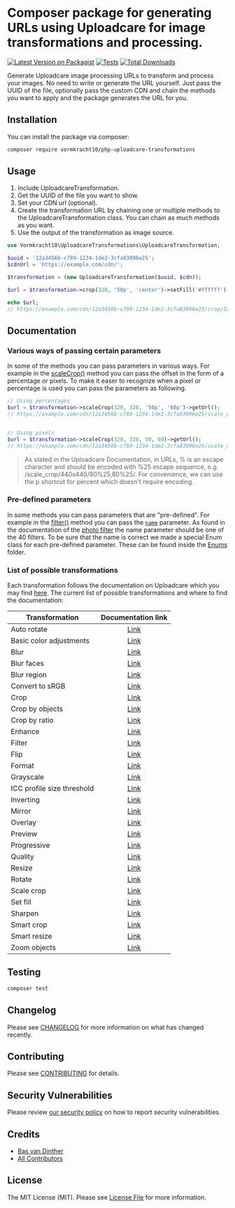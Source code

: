 # Composer package for generating URLs using Uploadcare for image transformations and processing.

[![Latest Version on Packagist](https://img.shields.io/packagist/v/vormkracht10/php-uploadcare-transformations.svg?style=flat-square)](https://packagist.org/packages/vormkracht10/php-uploadcare-transformations)
[![Tests](https://github.com/vormkracht10/php-uploadcare-transformations/actions/workflows/run-tests.yml/badge.svg?branch=main)](https://github.com/vormkracht10/php-uploadcare-transformations/actions/workflows/run-tests.yml)
[![Total Downloads](https://img.shields.io/packagist/dt/vormkracht10/php-uploadcare-transformations.svg?style=flat-square)](https://packagist.org/packages/vormkracht10/php-uploadcare-transformations)

Generate Uploadcare image processing URLs to transform and process your images. No need to write or generate the URL yourself. Just pass the UUID of the file, optionally pass the custom CDN and chain the methods you want to apply and the package generates the URL for you.

## Installation

You can install the package via composer:

```bash
composer require vormkracht10/php-uploadcare-transformations
```

## Usage

<ol>
    <li>
        Include UploadcareTransformation.
    </li>
     <li>
        Get the UUID of the file you want to show.
    </li>
     <li>
        Set your CDN url (optional).
    </li>
     <li>
        Create the transformation URL by chaining one or multiple methods to the UploadcareTransformation class. You can chain as much methods as you want. 
    </li>
    <li>Use the output of the transformation as image source.</li>
</ol>

```php
use Vormkracht10\UploadcareTransformations\UploadcareTransformation;

$uuid = '12a3456b-c789-1234-1de2-3cfa83096e25';
$cdnUrl = 'https://example.com/cdn/';

$transformation = (new UploadcareTransformation($uuid, $cdn));

$url = $transformation->crop(320, '50p', 'center')->setFill('#ffffff')->getUrl();

echo $url;
// https://example.com/cdn/12a3456b-c789-1234-1de2-3cfa83096e25/crop/320x50p/center/set_fill/#ffffff
```

## Documentation

### Various ways of passing certain parameters
In some of the methods you can pass parameters in various ways. For example in the [scaleCrop()](/src/Transformations/ScaleCrop.php) method you can pass the offset in the form of a percentage or pixels. To make it easer to recognize when a pixel or percentage is used you can pass the parameters as following.

```php
// Using percentages
$url = $transformation->scaleCrop(320, 320, '50p', '60p')->getUrl();
// https://example.com/cdn/12a3456b-c789-1234-1de2-3cfa83096e25/scale_crop/320x320/50px60p/


// Using pixels
$url = $transformation->scaleCrop(320, 320, 50, 60)->getUrl();
// https://example.com/cdn/12a3456b-c789-1234-1de2-3cfa83096e25/scale_crop/320x320/50x60/
```

>As stated in the Uploadcare Documentation, in URLs, % is an escape character and should be encoded with %25 escape sequence, e.g. /scale_crop/440x440/80%25,80%25/. For convenience, we can use the p shortcut for percent which doesn't require encoding.

### Pre-defined parameters
In some methods you can pass parameters that are "pre-defined". For example in the [filter()](/src/Transformations/Filter.php) method you can pass the [`name`](/src/Transformations/Enums/Filter.php) parameter. As found in the documentation of the [photo filter](https://uploadcare.com/docs/transformations/image/photo-filters/#image-photo-filters) the name parameter should be one of the 40 filters. To be sure that the name is correct we made a special Enum class for each pre-defined parameter. These can be found inside the [Enums](/src/Transformations/Enums/) folder.


### List of possible transformations
Each transformation follows the documentation on Uploadcare which you may find <a href="https://uploadcare.com/docs/">here</a>. 
The current list of possible transformations and where to find the documentation:

| Transformation        | Documentation link           |
| ------------- |:-------------:|
| Auto rotate      | <a target="_blank" href="https://uploadcare.com/docs/transformations/image/rotate-flip/#operation-autorotate">Link</a> |
| Basic color adjustments      | <a target="_blank" href="https://uploadcare.com/docs/transformations/image/colors/#image-colors-operations">Link</a>      |
| Blur | <a target="_blank" href="https://uploadcare.com/docs/transformations/image/blur-sharpen/#operation-blur">Link</a>      |
| Blur faces | <a target="_blank" href="https://uploadcare.com/docs/transformations/image/blur-sharpen/#operation-blur-region-faces">Link</a>      |
| Blur region | <a target="_blank" href="https://uploadcare.com/docs/transformations/image/blur-sharpen/#operation-blur-region">Link</a>      |
| Convert to sRGB | <a target="_blank" href="https://uploadcare.com/docs/transformations/image/colors/#operation-srgb">Link</a>      |
| Crop | <a target="_blank" href="https://uploadcare.com/docs/transformations/image/resize-crop/#operation-crop">Link</a>      |
| Crop by objects | <a target="_blank" href="https://uploadcare.com/docs/transformations/image/resize-crop/#operation-crop-tags">Link</a>      |
| Crop by ratio | <a target="_blank" href="https://uploadcare.com/docs/transformations/image/resize-crop/#operation-crop-aspect-ratio">Link</a>      |
| Enhance | <a target="_blank" href="https://uploadcare.com/docs/transformations/image/colors/#operation-enhance">Link</a>      |
| Filter | <a target="_blank" href="https://uploadcare.com/docs/transformations/image/colors/#operation-filter">Link</a>      |
| Flip | <a target="_blank" href="https://uploadcare.com/docs/transformations/image/colors/#operation-flip">Link</a>      |
| Format | <a target="_blank" href="https://uploadcare.com/docs/transformations/image/compression/#operation-format">Link</a>      |
| Grayscale | <a target="_blank" href="https://uploadcare.com/docs/transformations/image/colors/#operation-grayscale">Link</a>      |
| ICC profile size threshold | <a target="_blank" href="https://uploadcare.com/docs/transformations/image/colors/#operation-max-icc-size">Link</a>      |
| Inverting | <a target="_blank" href="https://uploadcare.com/docs/transformations/image/colors/#operation-inverting">Link</a>      |
| Mirror | <a target="_blank" href="https://uploadcare.com/docs/transformations/image/colors/#operation-mirror">Link</a>      |
| Overlay | <a target="_blank" href="https://uploadcare.com/docs/transformations/image/colors/#operation-overlay">Link</a>      |
| Preview | <a target="_blank" href="https://uploadcare.com/docs/transformations/image/resize-crop/#operation-preview">Link</a>      |
| Progressive | <a target="_blank" href="https://uploadcare.com/docs/transformations/image/compression/#operation-progressive">Link</a>      |
| Quality | <a target="_blank" href="https://uploadcare.com/docs/transformations/image/compression/#operation-quality">Link</a>      |
| Resize | <a target="_blank" href="https://uploadcare.com/docs/transformations/image/resize-crop/#operation-resize">Link</a>      |
| Rotate | <a target="_blank" href="https://uploadcare.com/docs/transformations/image/colors/#operation-rotate">Link</a>      |
| Scale crop | <a target="_blank" href="https://uploadcare.com/docs/transformations/image/resize-crop/#operation-scale-crop">Link</a>      |
| Set fill | <a target="_blank" href="https://uploadcare.com/docs/transformations/image/resize-crop/#operation-setfill">Link</a>      |
| Sharpen | <a target="_blank" href="https://uploadcare.com/docs/transformations/image/colors/#operation-sharpen">Link</a>      |
| Smart crop | <a target="_blank" href="https://uploadcare.com/docs/transformations/image/resize-crop/#operation-smart-crop">Link</a>      |
| Smart resize | <a target="_blank" href="https://uploadcare.com/docs/transformations/image/resize-crop/#operation-smart-resize">Link</a>      |
| Zoom objects | <a target="_blank" href="https://uploadcare.com/docs/transformations/image/resize-crop/#operation-zoom-objects">Link</a>      |

## Testing

```bash
composer test
```

## Changelog

Please see [CHANGELOG](CHANGELOG.md) for more information on what has changed recently.

## Contributing

Please see [CONTRIBUTING](.github/CONTRIBUTING.md) for details.

## Security Vulnerabilities

Please review [our security policy](../../security/policy) on how to report security vulnerabilities.

## Credits

-   [Bas van Dinther](https://github.com/baspa)
-   [All Contributors](../../contributors)

## License

The MIT License (MIT). Please see [License File](LICENSE.md) for more information.
